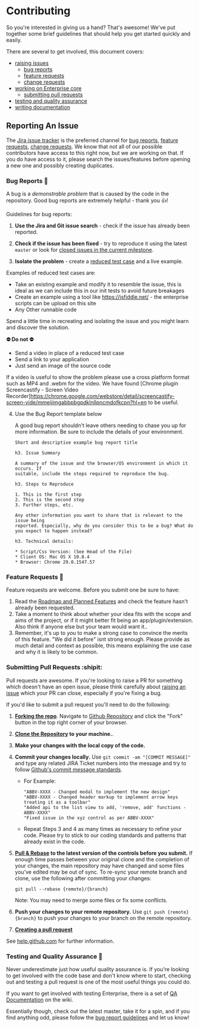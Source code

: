 # Contributing

So you're interested in giving us a hand? That's awesome! We've put together some brief guidelines that should help you get started quickly and easily.

There are several to get involved, this document covers:

* [raising issues](#raising-issues)
    * [bug reports](#bugs)
    * [feature requests](#features)
    * [change requests](#changes)
* [working on Enterprise core](#core)
    * [submitting pull requests](#pull-requests)
* [testing and quality assurance](#testing)
* [writing documentation](#documentation)

## Reporting An Issue

The [Jira issue tracker](http://jira.infor.com/browse/SOHO) is the preferred channel for [bug reports](#bugs), [feature requests](#features), [change requests](#changes). We know that not all of our possible contributors have access to this right now, but we are working on that. If you do have access to it, please search the issues/features before opening a new one and possibly creating duplicates.

### Bug Reports 🐞

A bug is a _demonstrable problem_ that is caused by the code in the repository. Good bug reports are extremely helpful - thank you :+1:!

Guidelines for bug reports:

1. **Use the Jira and Git issue search** - check if the issue has already been
   reported.

2. **Check if the issue has been fixed** - try to reproduce it using the latest `master` or look for [closed issues in the current milestone](http://jira.infor.com/secure/IssueNavigator.jspa?reset=true&jqlQuery=project+%3D+SOHO+AND+status+%3D+Resolved+ORDER+BY+priority+DESC&mode=hide).

3. **Isolate the problem** - create a [reduced test case](http://css-tricks.com/6263-reduced-test-cases/) and a live example.

Examples of reduced test cases are:

 - Take an existing example and modify it to resemble the issue, this is ideal as we can include this in our init tests to avoid future breakages
 - Create an example using a tool like https://jsfiddle.net/ - the enterprise scripts can be upload on this site
 - Any Other runnable code

Spend a little time in recreating and isolating the issue and you might learn and discover the solution.

  **:no_entry: Do not :no_entry:**
  - Send a video in place of a reduced test case
  - Send a link to your application
  - Just send an image of the source code

If a video is useful to show the problem please use a cross platform format such as MP4 and .webm for the video. We have found [Chrome plugin Screencastify - Screen Video Recorder]https://chrome.google.com/webstore/detail/screencastify-screen-vide/mmeijimgabbpbgpdklnllpncmdofkcpn?hl=en to be useful.

4. Use the Bug Report template below

    A good bug report shouldn't leave others needing to chase you up for more information. Be sure to include the details of your environment.

    ```
    Short and descriptive example bug report title

    h3. Issue Summary

    A summary of the issue and the browser/OS environment in which it occurs. If
    suitable, include the steps required to reproduce the bug.

    h3. Steps to Reproduce

    1. This is the first step
    2. This is the second step
    3. Further steps, etc.

    Any other information you want to share that is relevant to the issue being
    reported. Especially, why do you consider this to be a bug? What do you expect to happen instead?

    h3. Technical details:

    * Script/Css Version: (See Head of the File)
    * Client OS: Mac OS X 10.8.4
    * Browser: Chrome 29.0.1547.57
    ```

### Feature Requests :popcorn:

Feature requests are welcome. Before you submit one be sure to have:

1. Read the [Roadmap and Planned Features](http://jira.infor.com/browse/HFC#selectedTab=com.atlassian.jira.plugin.system.project%3Aroadmap-panel) and check the feature hasn't already been requested.
2. Take a moment to think about whether your idea fits with the scope and aims of the project, or if it might better fit being an app/plugin/extension. Also think if anyone else but your team would want it..
3. Remember, it's up to *you* to make a strong case to convince the merits of this feature. "We did it before" isnt strong enough. Please provide as much detail and context as possible, this means explaining the use case and why it is likely to be common.


### Submitting Pull Requests :shipit:

Pull requests are awesome. If you're looking to raise a PR for something which doesn't have an open issue, please think carefully about [raising an issue](#raising-issues) which your PR can close, especially if you're fixing a bug.

If you'd like to submit a pull request you'll need to do the following:

1. **[Forking the repo](https://help.github.com/articles/fork-a-repo/)**. Navigate to [Github Repository](https://github.com/infor-design/enterprise) and click the "Fork" button in the top right corner of your browser.

2. **[Clone the Repository](https://help.github.com/articles/cloning-a-repository/) to your machine.**.
3. **Make your changes with the local copy of the code.**

4. **Commit your changes locally.**  Use `git commit -am "[COMMIT MESSAGE]"` and type any related JIRA Ticket numbers into the message and try to follow [Github's commit message standards](https://github.com/erlang/otp/wiki/Writing-good-commit-messagesMore).
    - For Example:
        ```
        "ABBV-XXXX - Changed modal to implement the new design"
        "ABBV-XXXX - Changed header markup to implement arrow keys treating it as a toolbar"
        "Added api to the list view to add, 'remove, add' functions - ABBV-XXXX"
        "Fixed issue in the xyz control as per ABBV-XXXX"
        ```

    - Repeat Steps 3 and 4 as many times as necessary to refine your code. Please try to stick to our coding standards and patterns that already exist in the code.

6. **[Pull & Rebase](https://help.github.com/articles/about-pull-request-merges/#rebase-and-merge-your-pull-request-commits) to the latest version of the controls before you submit.**  If enough time passes between your original clone and the completion of your changes, the main repository may have changed and some files you've edited may be out of sync. To re-sync your remote branch and clone, use the following after committing your changes:
    ```
    git pull --rebase {remote}/{branch}
    ```

    Note: You may need to merge some files or fix some conflicts.

6. **Push your changes to your remote repository.**  Use `git push {remote} {branch}` to push your changes to your branch on the remote repository.

7. **[Creating a pull request](https://help.github.com/articles/creating-a-pull-request/)**

See [help.github.com](https://help.github.com/) for further information.

### Testing and Quality Assurance :mag_right:

Never underestimate just how useful quality assurance is. If you're looking to get involved with the code base and don't know where to start, checking out and testing a pull request is one of the most useful things you could do.

If you want to get involved with testing Enterprise, there is a set of [QA Documentation](#qa-documentation) on the wiki.

Essentially though, check out the latest master, take it for a spin, and if you find anything odd, please follow the [bug report guidelines](#bug-reports) and let us know!
